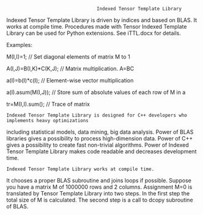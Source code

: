 
                                     Indexed Tensor Template Library

Indexed Tensor Template Library is driven by indices and based on BLAS. It works at compile time. Procedures made with Tensor Indexed Template Library can be used for Python extensions. See iTTL.docx for details.

Examples:

M(I,I)=1;			// Set diagonal elements of matrix M to 1

A(I,J)=B(I,K)*C(K,J);		// Matrix multiplication. A=BC

a(I)=b(I)*c(I);			// Element-wise vector multiplication

a(I).asum(M(I,J));		// Store sum of absolute values of each row of M in a

tr=M(I,I).sum();		// Trace of matrix



	Indexed Tensor Template Library is designed for C++ developers who implements heavy optimizations 
including statistical models, data mining, big data analysis. 
Power of BLAS libraries gives a possibility to process high-dimension data. 
Power of C++ gives a possibility to create fast non-trivial algorithms. 
Power of Indexed Tensor Template Library makes code readable and decreases development time.

	Indexed Tensor Template Library works at compile time. 
It chooses a proper BLAS subroutine and joins loops if possible. 
Suppose you have a matrix M of 1000000 rows and 2 columns. 
Assignment M=0 is translated by Tensor Template Library into two steps. 
In the first step the total size of M is calculated. The second step is a call to dcopy subroutine of BLAS.
